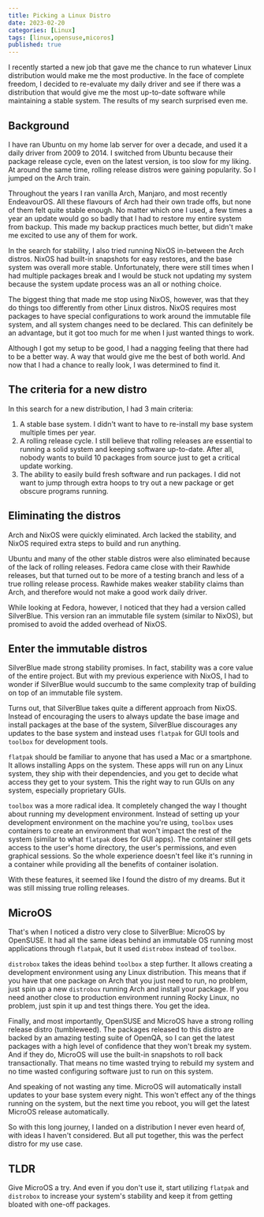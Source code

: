 ```yaml
---
title: Picking a Linux Distro
date: 2023-02-20
categories: [Linux]
tags: [linux,opensuse,micoros]
published: true
---
```


I recently started a new job that gave me the chance to run whatever Linux distribution would make me the most productive. In the face of complete freedom, I decided to re-evaluate my daily driver and see if there was a distribution that would give me the most up-to-date software while maintaining a stable system. The results of my search surprised even me.

## Background
I have ran Ubuntu on my home lab server for over a decade, and used it a daily driver from 2009 to 2014. I switched from Ubuntu because their package release cycle, even on the latest version, is too slow for my liking. At around the same time, rolling release distros were gaining popularity. So I jumped on the Arch train.

Throughout the years I ran vanilla Arch, Manjaro, and most recently EndeavourOS. All these flavours of Arch had their own trade offs, but none of them felt quite stable enough. No matter which one I used, a few times a year an update would go so badly that I had to restore my entire system from backup. This made my backup practices much better, but didn't make me excited to use any of them for work.

In the search for stability, I also tried running NixOS in-between the Arch distros. NixOS had built-in snapshots for easy restores, and the base system was overall more stable. Unfortunately, there were still times when I had multiple packages break and I would be stuck not updating my system because the system update process was an all or nothing choice.

The biggest thing that made me stop using NixOS, however, was that they do things too differently from other Linux distros. NixOS requires most packages to have special configurations to work around the immutable file system, and all system changes need to be declared. This can definitely be an advantage, but it got too much for me when I just wanted things to work.

Although I got my setup to be good, I had a nagging feeling that there had to be a better way. A way that would give me the best of both world. And now that I had a chance to really look, I was determined to find it.

## The criteria for a new distro

In this search for a new distribution, I had 3 main criteria:

1. A stable base system. I didn't want to have to re-install my base system multiple times per year.
2. A rolling release cycle. I still believe that rolling releases are essential to running a solid system and keeping software up-to-date. After all, nobody wants to build 10 packages from source just to get a critical update working.
3. The ability to easily build fresh software and run packages. I did not want to jump through extra hoops to try out a new package or get obscure programs running.

## Eliminating the distros

Arch and NixOS were quickly eliminated. Arch lacked the stability, and NixOS required extra steps to build and run anything.

Ubuntu and many of the other stable distros were also eliminated because of the lack of rolling releases. Fedora came close with their Rawhide releases, but that turned out to be more of a testing branch and less of a true rolling release process. Rawhide makes weaker stability claims than Arch, and therefore would not make a good work daily driver.

While looking at Fedora, however, I noticed that they had a version called SilverBlue. This version ran an immutable file system (similar to NixOS), but promised to avoid the added overhead of NixOS.

## Enter the immutable distros

SilverBlue made strong stability promises. In fact, stability was a core value of the entire project. But with my previous experience with NixOS, I had to wonder if SilverBlue would succumb to the same complexity trap of building on top of an immutable file system.

Turns out, that SilverBlue takes quite a different approach from NixOS. Instead of encouraging the users to always update the base image and install packages at the base of the system, SilverBlue discourages any updates to the base system and instead uses `flatpak` for GUI tools and `toolbox` for development tools.

`flatpak` should be familiar to anyone that has used a Mac or a smartphone. It allows installing Apps on the system. These apps will run on any Linux system, they ship with their dependencies, and you get to decide what access they get to your system. This the right way to run GUIs on any system, especially proprietary GUIs.

`toolbox` was a more radical idea. It completely changed the way I thought about running my development environment. Instead of setting up your development environment on the machine you're using, `toolbox` uses containers to create an environment that won't impact the rest of the system (similar to what `flatpak` does for GUI apps). The container still gets access to the user's home directory, the user's permissions, and even graphical sessions. So the whole experience doesn't feel like it's running in a container while providing all the benefits of container isolation.

With these features, it seemed like I found the distro of my dreams. But it was still missing true rolling releases.

## MicroOS

That's when I noticed a distro very close to SilverBlue: MicroOS by OpenSUSE. It had all the same ideas behind an immutable OS running most applications through `flatpak`, but it used `distrobox` instead of `toolbox`.

`distrobox` takes the ideas behind `toolbox` a step further. It allows creating a development environment using any Linux distribution. This means that if you have that one package on Arch that you just need to run, no problem, just spin up a new `distrobox` running Arch and install your package. If you need another close to production environment running Rocky Linux, no problem, just spin it up and test things there. You get the idea.

Finally, and most importantly, OpenSUSE and MicroOS have a strong rolling release distro (tumbleweed). The packages released to this distro are backed by an amazing testing suite of OpenQA, so I can get the latest packages with a high level of confidence that they won't break my system. And if they do, MicroOS will use the built-in snapshots to roll back transactionally. That means no time wasted trying to rebuild my system and no time wasted configuring software just to run on this system.

And speaking of not wasting any time. MicroOS will automatically install updates to your base system every night. This won't effect any of the things running on the system, but the next time you reboot, you will get the latest MicroOS release automatically.

So with this long journey, I landed on a distribution I never even heard of, with ideas I haven't considered. But all put together, this was the perfect distro for my use case.

## TLDR

Give MicroOS a try. And even if you don't use it, start utilizing `flatpak` and `distrobox` to increase your system's stability and keep it from getting bloated with one-off packages.

